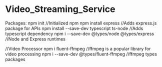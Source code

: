 # Video_Streaming_Service

Packages:
npm init //Initialized npm
npm install express //Adds express.js package for APIs
npm install --save-dev typescript ts-node //Adds typescript dependency
npm i --save-dev @types/node @types/express //Node and Express runtimes



//Video Processor
npm i fluent-ffmpeg //ffmpeg is a popular library for video processing
npm i --save-dev @types/fluent-ffmpeg //ffmpeg types packages